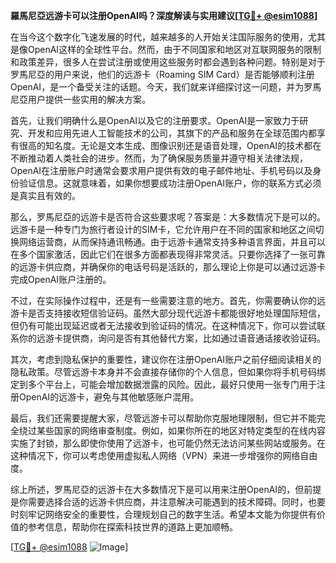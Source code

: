 **羅馬尼亞远游卡可以注册OpenAI吗？深度解读与实用建议[[TG💪+ @esim1088](https://t.me/s/esim1088)]**

在当今这个数字化飞速发展的时代，越来越多的人开始关注国际服务的使用，尤其是像OpenAI这样的全球性平台。然而，由于不同国家和地区对互联网服务的限制和政策差异，很多人在尝试注册或使用这些服务时都会遇到各种问题。特别是对于罗馬尼亞的用户来说，他们的远游卡（Roaming SIM Card）是否能够顺利注册OpenAI，是一个备受关注的话题。今天，我们就来详细探讨这一问题，并为罗馬尼亞用户提供一些实用的解决方案。

首先，让我们明确什么是OpenAI以及它的注册要求。OpenAI是一家致力于研究、开发和应用先进人工智能技术的公司，其旗下的产品和服务在全球范围内都享有很高的知名度。无论是文本生成、图像识别还是语音处理，OpenAI的技术都在不断推动着人类社会的进步。然而，为了确保服务质量并遵守相关法律法规，OpenAI在注册账户时通常会要求用户提供有效的电子邮件地址、手机号码以及身份验证信息。这就意味着，如果你想要成功注册OpenAI账户，你的联系方式必须是真实且有效的。

那么，罗馬尼亞的远游卡是否符合这些要求呢？答案是：大多数情况下是可以的。远游卡是一种专门为旅行者设计的SIM卡，它允许用户在不同的国家和地区之间切换网络运营商，从而保持通讯畅通。由于远游卡通常支持多种语言界面，并且可以在多个国家激活，因此它们在很多方面都表现得非常灵活。只要你选择了一张可靠的远游卡供应商，并确保你的电话号码是活跃的，那么理论上你是可以通过远游卡完成OpenAI账户注册的。

不过，在实际操作过程中，还是有一些需要注意的地方。首先，你需要确认你的远游卡是否支持接收短信验证码。虽然大部分现代远游卡都能很好地处理国际短信，但仍有可能出现延迟或者无法接收到验证码的情况。在这种情况下，你可以尝试联系你的远游卡提供商，询问是否有其他替代方案，比如通过语音通话接收验证码。

其次，考虑到隐私保护的重要性，建议你在注册OpenAI账户之前仔细阅读相关的隐私政策。尽管远游卡本身并不会直接存储你的个人信息，但如果你将手机号码绑定到多个平台上，可能会增加数据泄露的风险。因此，最好只使用一张专门用于注册OpenAI的远游卡，避免与其他敏感账户混用。

最后，我们还需要提醒大家，尽管远游卡可以帮助你克服地理限制，但它并不能完全绕过某些国家的网络审查制度。例如，如果你所在的地区对特定类型的在线内容实施了封锁，那么即使你使用了远游卡，也可能仍然无法访问某些网站或服务。在这种情况下，你可以考虑使用虚拟私人网络（VPN）来进一步增强你的网络自由度。

综上所述，罗馬尼亞的远游卡在大多数情况下是可以用来注册OpenAI的，但前提是你需要选择合适的远游卡供应商，并注意解决可能遇到的技术障碍。同时，也要时刻牢记网络安全的重要性，合理规划自己的数字生活。希望本文能为你提供有价值的参考信息，帮助你在探索科技世界的道路上更加顺畅。

[[TG💪+ @esim1088](https://t.me/s/esim1088) ![Image](https://i.postimg.cc/4NQfJmqS/Snipaste-2025-05-13-00-14-12.png)]